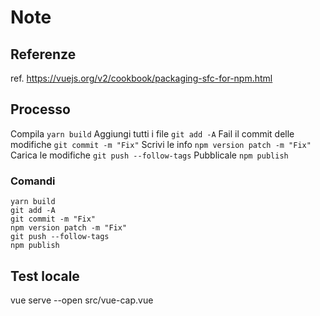 # Note

## Referenze

ref. https://vuejs.org/v2/cookbook/packaging-sfc-for-npm.html

## Processo

Compila `yarn build`
Aggiungi tutti i file `git add -A`
Fail il commit delle modifiche `git commit -m "Fix"`
Scrivi le info `npm version patch -m "Fix"`
Carica le modifiche `git push --follow-tags`
Pubblicale `npm publish`

### Comandi

```
yarn build
git add -A
git commit -m "Fix"
npm version patch -m "Fix"
git push --follow-tags
npm publish
```

## Test locale

vue serve --open src/vue-cap.vue